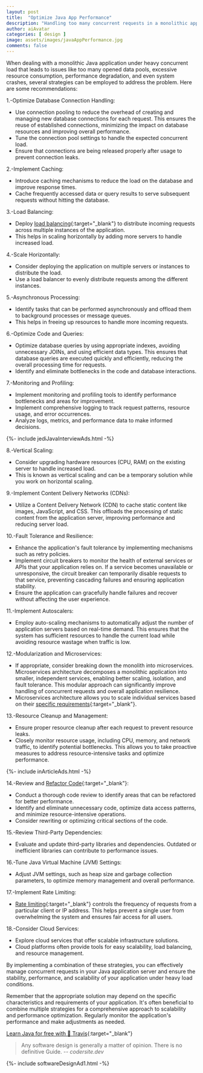 ```yaml
---
layout: post
title:  "Optimize Java App Performance"
description: "Handling too many concurrent requests in a monolithic application on a Java Application Server can be challenging"
author: aiAvatar
categories: [ design ]
image: assets/images/javaAppPerformance.jpg
comments: false
---
```


When dealing with a monolithic Java application under heavy concurrent load that leads to issues like too many opened data pools, excessive resource consumption, performance degradation, and even system crashes, several strategies can be employed to address the problem. Here are some recommendations:

1.-Optimize Database Connection Handling:

- Use connection pooling to reduce the overhead of creating and managing new database connections for each request. This ensures the reuse of established connections, minimizing the impact on database resources and improving overall performance.
- Tune the connection pool settings to handle the expected concurrent load.
- Ensure that connections are being released properly after usage to prevent connection leaks.

2.-Implement Caching:

- Introduce caching mechanisms to reduce the load on the database and improve response times.
- Cache frequently accessed data or query results to serve subsequent requests without hitting the database.

3.-Load Balancing:

- Deploy [load balancing](https://codersite.dev/load-balancing-clustering/){:target="_blank"} to distribute incoming requests across multiple instances of the application.
- This helps in scaling horizontally by adding more servers to handle increased load.

4.-Scale Horizontally:

- Consider deploying the application on multiple servers or instances to distribute the load.
- Use a load balancer to evenly distribute requests among the different instances.

5.-Asynchronous Processing:

- Identify tasks that can be performed asynchronously and offload them to background processes or message queues.
- This helps in freeing up resources to handle more incoming requests.

6.-Optimize Code and Queries:

- Optimize database queries by using appropriate indexes, avoiding unnecessary JOINs, and using efficient data types. This ensures that database queries are executed quickly and efficiently, reducing the overall processing time for requests.
- Identify and eliminate bottlenecks in the code and database interactions.

7.-Monitoring and Profiling:

- Implement monitoring and profiling tools to identify performance bottlenecks and areas for improvement.
- Implement comprehensive logging to track request patterns, resource usage, and error occurrences.
- Analyze logs, metrics, and performance data to make informed decisions.

<div>
{%- include jediJavaInterviewAds.html -%}
</div>

8.-Vertical Scaling:

- Consider upgrading hardware resources (CPU, RAM) on the existing server to handle increased load.
- This is known as vertical scaling and can be a temporary solution while you work on horizontal scaling.

9.-Implement Content Delivery Networks (CDNs):

- Utilize a Content Delivery Network (CDN) to cache static content like images, JavaScript, and CSS. This offloads the processing of static content from the application server, improving performance and reducing server load.

10.-Fault Tolerance and Resilience:

- Enhance the application's fault tolerance by implementing mechanisms such as retry policies.
- Implement circuit breakers to monitor the health of external services or APIs that your application relies on. If a service becomes unavailable or unresponsive, the circuit breaker can temporarily disable requests to that service, preventing cascading failures and ensuring application stability.
- Ensure the application can gracefully handle failures and recover without affecting the user experience.

11.-Implement Autoscalers:

- Employ auto-scaling mechanisms to automatically adjust the number of application servers based on real-time demand. This ensures that the system has sufficient resources to handle the current load while avoiding resource wastage when traffic is low.

12.-Modularization and Microservices:

- If appropriate, consider breaking down the monolith into microservices. Microservices architecture decomposes a monolithic application into smaller, independent services, enabling better scaling, isolation, and fault tolerance. This modular approach can significantly improve handling of concurrent requests and overall application resilience.
- Microservices architecture allows you to scale individual services based on their [specific requirements](https://codersite.dev/uml-diagrams-for-java-developers/){:target="_blank"}.

13.-Resource Cleanup and Management:

- Ensure proper resource cleanup after each request to prevent resource leaks.
- Closely monitor resource usage, including CPU, memory, and network traffic, to identify potential bottlenecks. This allows you to take proactive measures to address resource-intensive tasks and optimize performance.

<div>
{%- include inArticleAds.html -%}
</div>

14.-Review and [Refactor Code](https://codersite.dev/clean-code/){:target="_blank"}:

- Conduct a thorough code review to identify areas that can be refactored for better performance.
- Identify and eliminate unnecessary code, optimize data access patterns, and minimize resource-intensive operations.
- Consider rewriting or optimizing critical sections of the code.

15.-Review Third-Party Dependencies:

- Evaluate and update third-party libraries and dependencies. Outdated or inefficient libraries can contribute to performance issues.

16.-Tune Java Virtual Machine (JVM) Settings:

- Adjust JVM settings, such as heap size and garbage collection parameters, to optimize memory management and overall performance.

17.-Implement Rate Limiting:

- [Rate limiting](https://codersite.dev/rate-limit/){:target="_blank"} controls the frequency of requests from a particular client or IP address. This helps prevent a single user from overwhelming the system and ensures fair access for all users.

18.-Consider Cloud Services:

- Explore cloud services that offer scalable infrastructure solutions.
- Cloud platforms often provide tools for easy scalability, load balancing, and resource management.

By implementing a combination of these strategies, you can effectively manage concurrent requests in your Java application server and ensure the stability, performance, and scalability of your application under heavy load conditions.

Remember that the appropriate solution may depend on the specific characteristics and requirements of your application. It's often beneficial to combine multiple strategies for a comprehensive approach to scalability and performance optimization. Regularly monitor the application's performance and make adjustments as needed.

[Learn Java for free with 🤖 Travis](https://aigents.co/learn){:target="_blank"}

> Any software design is generally a matter of opinion. There is no definitive Guide. -- <cite>codersite.dev</cite>

<div>
{%- include softwareDesignAd1.html -%}
</div>